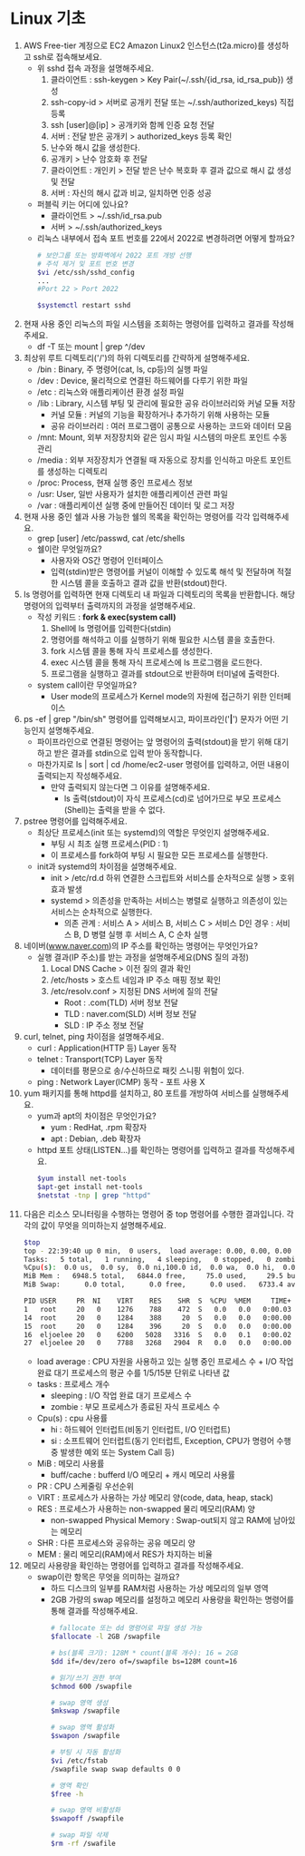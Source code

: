 # Linux 기초
1. AWS Free-tier 계정으로 EC2 Amazon Linux2 인스턴스(t2a.micro)를 생성하고 ssh로 접속해보세요.
    - 위 sshd 접속 과정을 설명해주세요.
        1. 클라이언트 : ssh-keygen > Key Pair(~/.ssh/{id_rsa, id_rsa_pub}) 생성
        2. ssh-copy-id > 서버로 공개키 전달 또는 ~/.ssh/authorized_keys) 직접 등록
        3. ssh [user]@[ip] > 공개키와 함께 인증 요청 전달
        4. 서버 : 전달 받은 공개키 > authorized_keys 등록 확인
        5. 난수와 해시 값을 생성한다.
        6. 공개키 > 난수 암호화 후 전달
        7. 클라이언트 : 개인키 > 전달 받은 난수 복호화 후 결과 값으로 해시 값 생성 및 전달
        8. 서버 : 자신의 해시 값과 비교, 일치하면 인증 성공
    - 퍼블릭 키는 어디에 있나요?
        - 클라이언트 > ~/.ssh/id_rsa.pub
        - 서버 > ~/.ssh/authorized_keys
    - 리눅스 내부에서 접속 포트 번호를 22에서 2022로 변경하려면 어떻게 할까요?
        ```bash
        # 보안그룹 또는 방화벽에서 2022 포트 개방 선행
        # 주석 제거 및 포트 번호 변경
        $vi /etc/ssh/sshd_config
        ...
        #Port 22 > Port 2022

        $systemctl restart sshd
        ```
2. 현재 사용 중인 리눅스의 파일 시스템을 조회하는 명령어를 입력하고 결과를 작성해주세요.
    - df -T 또는 mount | grep ^/dev
3. 최상위 루트 디렉토리('/')의 하위 디렉토리를 간략하게 설명해주세요.
    - /bin : Binary, 주 명령어(cat, ls, cp등)의 실행 파일
    - /dev : Device, 물리적으로 연결된 하드웨어를 다루기 위한 파일
    - /etc : 리눅스와 애플리케이션 환경 설정 파일
    - /lib : Library, 시스템 부팅 및 관리에 필요한 공유 라이브러리와 커널 모듈 저장
        - 커널 모듈 : 커널의 기능을 확장하거나 추가하기 위해 사용하는 모듈
        - 공유 라이브러리 : 여러 프로그램이 공통으로 사용하는 코드와 데이터 모음
    - /mnt: Mount, 외부 저장장치와 같은 임시 파일 시스템의 마운트 포인트 수동 관리
    - /media : 외부 저장장치가 연결될 때 자동으로 장치를 인식하고 마운트 포인트를 생성하는 디렉토리
    - /proc: Process, 현재 실행 중인 프로세스 정보
    - /usr: User, 일반 사용자가 설치한 애플리케이션 관련 파일
    - /var : 애플리케이션 실행 중에 만들어진 데이터 및 로그 저장
4. 현재 사용 중인 쉘과 사용 가능한 쉘의 목록을 확인하는 명령어를 각각 입력해주세요.
    - grep [user] /etc/passwd, cat /etc/shells
    - 쉘이란 무엇일까요?
        - 사용자와 OS간 명령어 인터페이스
        - 입력(stdin)받은 명령어를 커널이 이해할 수 있도록 해석 및 전달하며 적절한 시스템 콜을 호출하고 결과 값을 반환(stdout)한다.
5. ls 명령어를 입력하면 현재 디렉토리 내 파일과 디렉토리의 목록을 반환합니다. 해당 명령어의 입력부터 출력까지의 과정을 설명해주세요.
    - 작성 키워드 : **fork & exec(system call)**
        1. Shell에 ls 명령어를 입력한다(stdin)
        2. 명령어를 해석하고 이를 실행하기 위해 필요한 시스템 콜을 호출한다.
        3. fork 시스템 콜을 통해 자식 프로세스를 생성한다.
        4. exec 시스템 콜을 통해 자식 프로세스에 ls 프로그램을 로드한다.
        5. 프로그램을 실행하고 결과를 stdout으로 반환하며 터미널에 출력한다.
    - system call이란 무엇일까요?
        - User mode의 프로세스가 Kernel mode의 자원에 접근하기 위한 인터페이스
6. ps -ef | grep "/bin/sh" 명령어를 입력해보시고, 파이프라인('**|**') 문자가 어떤 기능인지 설명해주세요.
    - 파이프라인으로 연결된 명령어는 앞 명령어의 출력(stdout)을 받기 위해 대기하고 받은 결과를 stdin으로 입력 받아 동작합니다.
    - 마찬가지로 ls | sort | cd /home/ec2-user 명령어를 입력하고, 어떤 내용이 출력되는지 작성해주세요.
        - 만약 출력되지 않는다면 그 이유를 설명해주세요.
            - ls 출력(stdout)이 자식 프로세스(cd)로 넘어가므로 부모 프로세스(Shell)는 출력을 받을 수 없다.
7. pstree 명령어를 입력해주세요.
    - 최상단 프로세스(init 또는 systemd)의 역할은 무엇인지 설명해주세요.
        - 부팅 시 최초 실행 프로세스(PID : 1)
        - 이 프로세스를 fork하여 부팅 시 필요한 모든 프로세스를 실행한다.
    - init과 systemd의 차이점을 설명해주세요.
        - init > /etc/rd.d 하위 연결한 스크립트와 서비스를 순차적으로 실행 > 호위 효과 발생
        - systemd > 의존성을 만족하는 서비스는 병렬로 실행하고 의존성이 있는 서비스는 순차적으로 실행한다.
            - 의존 관계 : 서비스 A > 서비스 B, 서비스 C > 서비스 D인 경우 : 서비스 B, D 병렬 실행 후 서비스 A, C 순차 실행
8. 네이버(www.naver.com)의 IP 주소를 확인하는 명령어는 무엇인가요?
    - 실행 결과(IP 주소)를 받는 과정을 설명해주세요(DNS 질의 과정)
        1. Local DNS Cache > 이전 질의 결과 확인
        2. /etc/hosts > 호스트 네임과 IP 주소 매핑 정보 확인
        3. /etc/resolv.conf > 지정된 DNS 서버에 질의 전달
            - Root : .com(TLD) 서버 정보 전달
            - TLD : naver.com(SLD) 서버 정보 전달
            - SLD : IP 주소 정보 전달
9. curl, telnet, ping 차이점을 설명해주세요.
    - curl : Application(HTTP 등) Layer 동작
    - telnet : Transport(TCP) Layer 동작
        - 데이터를 평문으로 송/수신하므로 패킷 스니핑 위험이 있다.
    - ping : Network Layer(ICMP) 동작 - 포트 사용 X
10. yum 패키지를 통해 httpd를 설치하고, 80 포트를 개방하여 서비스를 실행해주세요.
    - yum과 apt의 차이점은 무엇인가요?
        - yum : RedHat, .rpm 확장자
        - apt : Debian, .deb 확장자
    - httpd 포트 상태(LISTEN…)를 확인하는 명령어를 입력하고 결과를 작성해주세요.
        ```bash
        $yum install net-tools
        $apt-get install net-tools
        $netstat -tnp | grep "httpd"
        ```
11. 다음은 리소스 모니터링을 수행하는 명령어 중 top 명령어를 수행한 결과입니다. 각각의 값이 무엇을 의미하는지 설명해주세요.
    ```bash
    $top
    top - 22:39:40 up 0 min,  0 users,  load average: 0.00, 0.00, 0.00
    Tasks:   5 total,   1 running,   4 sleeping,   0 stopped,   0 zombie
    %Cpu(s):  0.0 us,  0.0 sy,  0.0 ni,100.0 id,  0.0 wa,  0.0 hi,  0.0 si,  0.0 st
    MiB Mem :   6948.5 total,   6844.0 free,     75.0 used,     29.5 buff/cache
    MiB Swap:      0.0 total,      0.0 free,      0.0 used.   6733.4 avail Mem

    PID USER     PR  NI    VIRT    RES    SHR  S  %CPU  %MEM     TIME+  COMMAND
    1   root     20   0    1276    788    472  S   0.0   0.0   0:00.03  init
    14  root     20   0    1284    388     20  S   0.0   0.0   0:00.00  init
    15  root     20   0    1284    396     20  S   0.0   0.0   0:00.00  init
    16  eljoelee 20   0    6200   5028   3316  S   0.0   0.1   0:00.02  bash
    27  eljoelee 20   0    7788   3268   2904  R   0.0   0.0   0:00.00  top
    ```
    - load average : CPU 자원을 사용하고 있는 실행 중인 프로세스 수 + I/O 작업 완료 대기 프로세스의 평균 수를 1/5/15분 단위로 나타낸 값
    - tasks : 프로세스 개수
        - sleeping : I/O 작업 완료 대기 프로세스 수
        - zombie : 부모 프로세스가 종료된 자식 프로세스 수
    - Cpu(s) : cpu 사용률
        - hi : 하드웨어 인터럽트(비동기 인터럽트, I/O 인터럽트)
        - si : 소프트웨어 인터럽트(동기 인터럽트, Exception, CPU가 명령어 수행 중 발생한 예외 또는 System Call 등)
    - MiB : 메모리 사용률
        - buff/cache : bufferd I/O 메모리 + 캐시 메모리 사용률
    - PR : CPU 스케줄링 우선순위
    - VIRT : 프로세스가 사용하는 가상 메모리 양(code, data, heap, stack)
    - RES : 프로세스가 사용하는 non-swapped 물리 메모리(RAM) 양
        - non-swapped Physical Memory : Swap-out되지 않고 RAM에 남아있는 메모리
    - SHR : 다른 프로세스와 공유하는 공유 메모리 양
    - MEM : 물리 메모리(RAM)에서 RES가 차지하는 비율
12. 메모리 사용량을 확인하는 명령어를 입력하고 결과를 작성해주세요.
    - swap이란 항목은 무엇을 의미하는 걸까요?
        - 하드 디스크의 일부를 RAM처럼 사용하는 가상 메모리의 일부 영역
        - 2GB 가량의 swap 메모리를 설정하고 메모리 사용량을 확인하는 명령어를 통해 결과를 작성해주세요.
            ```bash
            # fallocate 또는 dd 명령어로 파일 생성 가능
            $fallocate -l 2GB /swapfile

            # bs(블록 크기): 128M * count(블록 개수): 16 = 2GB
            $dd if=/dev/zero of=/swapfile bs=128M count=16

            # 읽기/쓰기 권한 부여
            $chmod 600 /swapfile

            # swap 영역 생성
            $mkswap /swapfile

            # swap 영역 활성화
            $swapon /swapfile

            # 부팅 시 자동 활성화
            $vi /etc/fstab
            /swapfile swap swap defaults 0 0

            # 영역 확인
            $free -h

            # swap 영역 비활성화
            $swapoff /swapfile

            # swap 파일 삭제
            $rm -rf /swafile
            ```